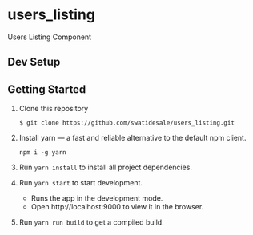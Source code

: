 # users_listing
Users Listing Component

## Dev Setup

## Getting Started

1. Clone this repository 

    ```
    $ git clone https://github.com/swatidesale/users_listing.git
    ```
2. Install yarn — a fast and reliable alternative to the default npm client.
    ```
    npm i -g yarn
    ```      
3. Run `yarn install` to install all project dependencies.

4. Run `yarn start` to start development.
    * Runs the app in the development mode.
    * Open http://localhost:9000 to view it in the browser.

5. Run  `yarn run build` to get a compiled build.

